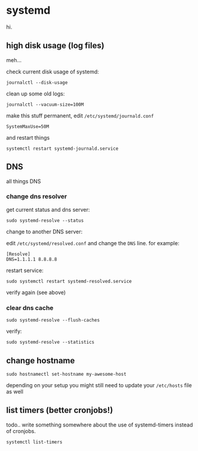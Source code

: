 # systemd

hi.

## high disk usage (log files)

meh...

check current disk usage of systemd:

```
journalctl --disk-usage
```

clean up some old logs:

```
journalctl --vacuum-size=100M
```

make this stuff permanent, edit `/etc/systemd/journald.conf`

```
SystemMaxUse=50M
```

and restart things

```
systemctl restart systemd-journald.service
```

## DNS

all things DNS

### change dns resolver

get current status and dns server:

```
sudo systemd-resolve --status
```

change to another DNS server:

edit `/etc/systemd/resolved.conf` and change the `DNS` line. for example:

```
[Resolve]
DNS=1.1.1.1 8.8.8.8
```

restart service:

```
sudo systemctl restart systemd-resolved.service
```

verify again (see above)

### clear dns cache

```
sudo systemd-resolve --flush-caches
```

verify:

```
sudo systemd-resolve --statistics
```

## change hostname

```shell
sudo hostnamectl set-hostname my-awesome-host
```

depending on your setup you might still need to update your `/etc/hosts` file as well

## list timers (better cronjobs!)

todo.. write something somewhere about the use of systemd-timers instead of cronjobs.

```
systemctl list-timers
```